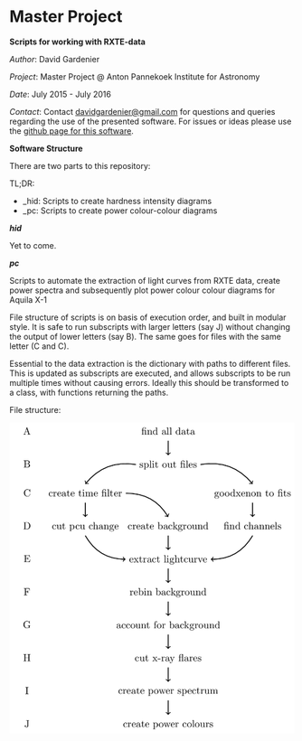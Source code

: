 Master Project
=====
**Scripts for working with RXTE-data**

*Author*: David Gardenier

*Project*: Master Project @ Anton Pannekoek Institute for Astronomy

*Date*: July 2015 - July 2016

*Contact*: Contact davidgardenier@gmail.com for questions and
queries regarding the use of the presented software. For issues or ideas
please use the [github page for this software](https://github.com/astrocoding/master_project).


**Software Structure**

There are two parts to this repository:

TL;DR:
- \_hid: Scripts to create hardness intensity diagrams
- \_pc: Scripts to create power colour-colour diagrams

***hid***

Yet to come.

***pc***

Scripts to automate the extraction of light curves from RXTE data, create power
spectra and subsequently plot power colour colour diagrams for Aquila X-1

File structure of scripts is on basis of execution order, and built in modular
style. It is safe to run subscripts with larger letters (say J) without
changing the output of lower letters (say B). The same goes for files with the
same letter (C and C).

Essential to the data extraction is the dictionary with paths to different
files. This is updated as subscripts are executed, and allows subscripts to be
run multiple times without causing errors. Ideally this should be transformed
to a class, with functions returning the paths.

File structure:

![Image](./flowcharts/pc_flowchart.png)
